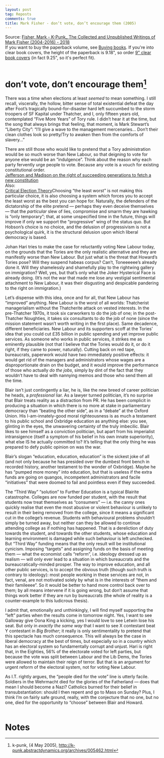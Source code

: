 ```yaml
---
layout: post
tag: Reposts
comments: true
title: Mark Fisher - don’t vote, don’t encourage them (2005)
---
```


Source: [Fisher, Mark - K-Punk_ The Collected and Unpublished Writings of Mark Fisher (2004-2016) - 2018](https://z-library.sk/book/3631135/89a19f/kpunk-the-collected-and-unpublished-writings-of-mark-fisher-20042016.html)<br>
If you want to buy the paperback volume, see [Buying books](/en/buying-books). If you're into clear book covers, the height of the paperback is 9.18", so order [9" clear book covers](https://www.amazon.com/ClearBags-Protect-Against-Archival-BC9/dp/B0D112HWLB) (in fact 9.25", so it's perfect fit). 
<br><br>

# don’t vote, don’t encourage them[^1]

There was a time when elections at least *seemed* to mean something. I still recall, viscerally, the hollow, bitter sense of total existential defeat the day after Foot’s tragically bound-for-disaster hard left succumbed to the storm troopers of SF Kapital under Thatcher, and I, only fifteen years old, contemplated “Five More Years” of Tory rule. I didn’t hear it at the time, but the song that always brings that feeling, that moment, is Mark Stewart’s “Liberty City”: “I’ll give a wave to the management mercenaries… Don’t their clean clothes look so pretty/Try to awaken then from the comforts of slavery…”

There are still those who would like to pretend that a Tory administration would be so much worse than New Labour, so that deigning to vote for anyone else would be an “indulgence”. <span class="marginalia">Think about the reason why each party fervently urge people to vote. Because any vote is a vouch for existing constitutional order.<br> <a href="https://lamescholar.github.io/2024/12/26/right-of-succeeding-generations.html">Jefferson and Madison on the right of succeeding generations to fetch a new constitution</a><br>Also:<br> <a href="https://www.youtube.com/watch?v=7M9vvZq2DHs">Critical Election Theory</a></span><span class="underlining">Choosing “the least worst” is not making this particular choice, it is also choosing a system which forces you to accept the least worst as the best you can hope for.</span> Naturally, the defenders of the dictatorship of the elite pretend — perhaps they even deceive themselves — that the *particular* slew of lies, compromise and smarm they are hawking is “only temporary”; that, at some unspecified time in the future, things will improve if only we support the “progressive” wing of the status quo. But Hobson’s choice is no choice, and the delusion of progressivism is not a psychological quirk, it is the structural delusion upon which liberal democracy is based.

Johan Hari tries to make the case for reluctantly voting New Labour today, on the grounds that the Tories are the only realistic alternative and they are manifestly worse than New Labour. But just what is the threat that Howard’s Tories pose? Will they suspend habeas corpus? Can’t, Toneeeeee’s already done it. Will they shamelessly and shamefully play to the rightwing gallery on immigration? Well, yes, but that’s only what the Joker Hysterical Face is already doing. (It’s not the war that made me lose any vestigial sentimental attachment to New Labour, it was their disgusting and despicable pandering to the right on immigration.)

Let’s dispense with this idea, once and for all, that New Labour has “improved” anything. New Labour is the worst of all worlds: Thatcherist managerialism without the Thatcherite attack on vested interests. In the pre-Thatcher 1970s, it took six carworkers to do the job of one; in the post-Thatcher Noughties, it takes six consultants to do the job of none (since the mission statement wasn’t worth writing in the first place). Same decadence, different beneficiaries. New Labour and its supporters scoff at the Tories’ idea that you could cut £35 billion in public spending and yet improve public services. As someone who works in public services, it strikes me as eminently plausible (not that I believe that the Tories would do it, or do it right, if they came to power, naturally). Cutting back on red tape, bureaucrats, paperwork would have two immediately positive effects: it would get rid of the managers and administrators whose wages are a disproportionate drain on the budget, and it would improve the performance of those who actually *do the jobs*, simply by dint of the fact that they wouldn’t have to deal with nannying memos and those who send them all the time.

Blair isn’t just contingently a liar, he is, like the new breed of career politician he heads, a *professional* liar. As a lawyer turned politician, it’s no surprise that Blair treats reality as a distraction from PR. He has been complicit in producing a situation in which there is no more at stake in parliamentary democracy than “beating the other side”, as in a “debate” at the Oxford Union. His I-am-innately-good moral righteousness is as much a testament to his public school and Oxbridge education as anything else: you see, glinting in the eyes, the unwavering certainty of the truly imbecilic. Blair likes to see himself as a conviction politician, but apart from his imperialist intransigence (itself a symptom of his belief in his own innate superiority), what else IS he actually committed to? It’s telling that the only thing he was prepared to defy public opinion on was the war.

Blair’s slogan “education, education, education” is the sickest joke of all (and not only because he has presided over the dumbest front bench in recorded history, another testament to the wonder of Oxbridge). Maybe he has “pumped more money” into education, but that is useless if the extra funds are going on quangos, incompetent administrators and facile “initiatives” that were doomed to fail and pointless even if they succeeded.

The “Third Way” “solution” to Further Education is a typical Blairite catastrophe. Colleges are now funded per student, with the result that students now treat themselves as “consumers” — i.e. the canny ones quickly realise that even the most abusive or violent behaviour is unlikely to result in their being removed from the college, since it means a significant cut in the college’s revenue. Students with behavioural problems shouldn’t simply be turned away, but neither can they be allowed to continue attending college as if nothing has happened. That is a dereliction of duty towards the student, and towards the other students, whose education and learning environment is damaged while such behaviour is left unchecked. But “Third Way” funding means that the only result will be institutional cynicism. Imposing “targets” and assigning funds on the basis of meeting them — what the economist calls “reform”, i.e. ideology dressed up as realism — will only ever lead to a situation in which bureaucrats and the bureaucratically-minded prosper. The way to improve education, and all other public services, is to accept the obvious truth (though such truth is contrary to ideology): most people working in these services are not, in fact, venal, are not motivated solely by what is in the interests of “them and their famileeee”. So it would be better to hand more control back over to them; by all means intervene if it is going wrong, but don’t assume that things work better if they are run by bureaucrats (the whole of reality is a counter-example to this ludicrous thesis).

I admit that, emotionally and unthinkingly, I will find myself supporting the “left” parties when the results come in tomorrow night. Yes, I want to see Galloway give Oona King a kicking, yes I would love to see Letwin lose his seat. But only in *exactly the same way* that I want to see X contestant beat Y contestant in *Big Brother*; it really is only sentimentality to pretend that this spectacle has much consequence. This will always be the case in liberal democracy at the best of times, but especially so in a country which has an electoral system so fundamentally corrupt and unjust. Hari is right that, in the Eighties, 56% of the electorate voted for left parties, but because the vote was split between Labour and the Lib Dems, the Tories were allowed to maintain their reign of terror. But that is an argument for urgent reform of the electoral system, not for voting New Labour.

As I.T. rightly argues, the “people died for the vote” line is utterly facile. Soldiers in the Wehrmacht died for the glories of the Fatherland — does that mean I should become a Nazi? Catholics burned for their belief in transubstantiation: should I then repent and go to Mass on Sunday? Plus, I think I’m on fairly safe ground, really, with the conjecture that no one, but no one, died for the opportunity to “choose” between Blair and Howard.
<br><br>

# Notes

[^1]: k-punk, (4 May 2005), <http://k-punk.abstractdynamics.org/archives/005462.html>